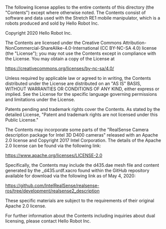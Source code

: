 The following license applies to the entire contents of this directory (the "Contents") except where otherwise noted. The Contents consist of software and data used with the Stretch RE1 mobile manipulator, which is a robots produced and sold by Hello Robot Inc.

Copyright 2020 Hello Robot Inc.

The Contents are licensed under the Creative Commons Attribution-NonCommercial-ShareAlike-4.0-International (CC BY-NC-SA 4.0) license (the "License"); you may not use the Contents except in compliance with the License. You may obtain a copy of the License at

https://creativecommons.org/licenses/by-nc-sa/4.0/

Unless required by applicable law or agreed to in writing, the Contents distributed under the License are distributed on an "AS IS" BASIS, WITHOUT WARRANTIES OR CONDITIONS OF ANY KIND, either express or implied. See the License for the specific language governing permissions and limitations under the License.

Patents pending and trademark rights cover the Contents. As stated by the detailed License, "Patent and trademark rights are not licensed under this Public License."

The Contents may incorporate some parts of the "RealSense Camera description package for Intel 3D D400 cameras" released with an Apache 2.0 license and Copyright 2017 Intel Corporation. The details of the Apache 2.0 license can be found via the following link:  

https://www.apache.org/licenses/LICENSE-2.0

Specifically, the Contents may include the d435.dae mesh file and content generated by the \_d435.urdf.xacro found within the GitHub repository available for download via the following link as of May 4, 2020:

https://github.com/IntelRealSense/realsense-ros/tree/development/realsense2_description

These specific materials are subject to the requirements of their original Apache 2.0 license.

For further information about the Contents including inquiries about dual licensing, please contact Hello Robot Inc.
